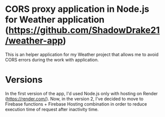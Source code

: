 # CORS proxy application in Node.js for Weather application (https://github.com/ShadowDrake21/weather-app)

This is an helper application for my Weather project that allows me to avoid CORS errors during the work with application.

# Versions
In the first version of the app, I'd used Node.js only with hosting on Render (https://render.com/). 
Now, in the version 2, I've decided to move to Firebase functions + Firebase Hosting combination in order to reduce execution time of request after inactivity time.
